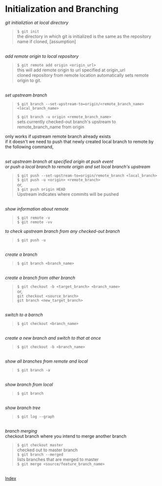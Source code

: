 # Initialization and Branching  

*git initializtion at local directory*  
> `$ git init`  
the directory in which git is initialized is the same as the repository name if cloned, [assumption]

\
*add remote origin to local repository*  
> `$ git remote add origin <origin_url>`  
this will add remote origin to url specified at origin_url  
cloned repository from remote location automatically sets remote origin to git.  

\
*set upstream branch*  
> `$ git branch --set-upstream-to=origin/<remote_branch_name> <local_branch_name>`  
>
> `$ git branch -u origin <remote_branch_name>`  
sets currently checked-out branch's upstream to remote_branch_name from origin

only works if upstream remote branch already exists  
if it doesn't we need to push that newly created local branch to remote by the following command,

\
*set upstream branch at specified origin at push event*  
*or push a local branch to remote origin and set local branch's upstream*  
> `$ git push --set-upstream-to=origin/remote_branch <local_branch>`  
> `$ git push -u <origin> <remote_branch>`  
or,  
> `$ git push origin HEAD`  
Upstream indicates where commits will be pushed

\
*show information about remote*  
> `$ git remote -v`  
> `$ git remote -vv`  

_to check upstream branch from any checked-out branch_  
> `$ git push -u`  
  
\
*create a branch*  
> `$ git branch <branch_name>`  

\
*create a branch from other branch*  
> `$ git checkout -b <target_branch> <branch_name>`  
or,  
> `git checkout <source_branch>`  
> `git branch <new_target_branch>`  

\
*switch to a barnch*  
> `$ git checkout <branch_name>`  

\
*create a new branch and switch to that at once*  
> `$ git checkout -b <branch_name>`  

\
*show all branches from remote and local*  
> `$ git branch -a`  

\
*show branch from local*  
> `$ git branch`  

\
*show branch tree*  
> `$ git log --graph`  

\
_branch merging_  
checkout branch where you intend to merge another branch  
> `$ git checkout master`  
checked out to master branch  
> `$ git branch --merged`  
lists branches that are merged to master  
> `$ git merge <source/feature_branch_name>`  

\
[Index][index]

[index]: ../index.md
